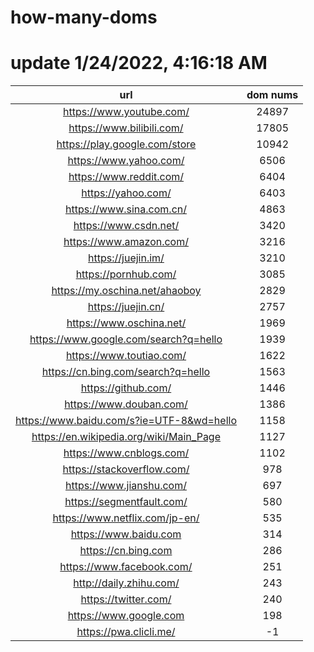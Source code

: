 # how-many-doms

# update 1/24/2022, 4:16:18 AM

url | dom nums
:-: | :-:
https://www.youtube.com/ | 24897
https://www.bilibili.com/ | 17805
https://play.google.com/store | 10942
https://www.yahoo.com/ | 6506
https://www.reddit.com/ | 6404
https://yahoo.com/ | 6403
https://www.sina.com.cn/ | 4863
https://www.csdn.net/ | 3420
https://www.amazon.com/ | 3216
https://juejin.im/ | 3210
https://pornhub.com/ | 3085
https://my.oschina.net/ahaoboy | 2829
https://juejin.cn/ | 2757
https://www.oschina.net/ | 1969
https://www.google.com/search?q=hello | 1939
https://www.toutiao.com/ | 1622
https://cn.bing.com/search?q=hello | 1563
https://github.com/ | 1446
https://www.douban.com/ | 1386
https://www.baidu.com/s?ie=UTF-8&wd=hello | 1158
https://en.wikipedia.org/wiki/Main_Page | 1127
https://www.cnblogs.com/ | 1102
https://stackoverflow.com/ | 978
https://www.jianshu.com/ | 697
https://segmentfault.com/ | 580
https://www.netflix.com/jp-en/ | 535
https://www.baidu.com | 314
https://cn.bing.com | 286
https://www.facebook.com/ | 251
http://daily.zhihu.com/ | 243
https://twitter.com/ | 240
https://www.google.com | 198
https://pwa.clicli.me/ | -1
